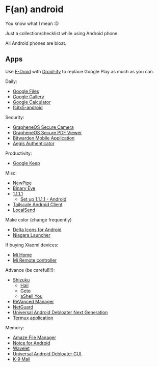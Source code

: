 # F(an) android

You know what I mean :D

Just a collection/checklist while using Android phone.

All Android phones are bloat.

## Apps

Use [F-Droid](https://f-droid.org/en/) with
[Droid-ify](https://github.com/Droid-ify/client) to replace Google Play as much
as you can.

Daily:

- [Google Files](https://play.google.com/store/apps/details?id=com.google.android.apps.nbu.files)
- [Google Gallery](https://play.google.com/store/apps/details?id=com.google.android.apps.photosgo)
- [Google Calculator](https://play.google.com/store/apps/details?id=com.google.android.calculator)
- [fcitx5-android](https://github.com/fcitx5-android/fcitx5-android)

Security:

- [GrapheneOS Secure Camera](https://github.com/GrapheneOS/Camera)
- [GrapheneOS Secure PDF Viewer](https://github.com/GrapheneOS/PdfViewer)
- [Bitwarden Mobile Application](https://github.com/bitwarden/mobile)
- [Aegis Authenticator](https://github.com/beemdevelopment/Aegis)

Productivity:

- [Google Keep](https://play.google.com/store/apps/details?id=com.google.android.keep)

Misc:

- [NewPipe](https://github.com/TeamNewPipe/NewPipe/)
- [Binary Eye](https://github.com/markusfisch/BinaryEye)
- [1.1.1.1](https://play.google.com/store/apps/details?id=com.cloudflare.onedotonedotonedotone)
  - [Set up 1.1.1.1 - Android](https://developers.cloudflare.com/1.1.1.1/setup/android/)
- [Tailscale Android Client](https://github.com/tailscale/tailscale-android)
- [LocalSend](https://github.com/localsend/localsend)

Make color (change frequently)

- [Delta Icons for Android](https://github.com/Delta-Icons/android)
- [Niagara Launcher](https://play.google.com/store/apps/details?id=bitpit.launcher)

If buying Xiaomi devices:

- [Mi Home](https://play.google.com/store/apps/details?id=com.xiaomi.smarthome)
- [Mi Remote controller](https://play.google.com/store/apps/details?id=com.duokan.phone.remotecontroller)

Advance (be careful!!!):

- [Shizuku](https://github.com/RikkaApps/Shizuku)
  - [Hail](https://github.com/aistra0528/Hail)
  - [Geto](https://github.com/JackEblan/Geto)
  - [aShell You](https://github.com/DP-Hridayan/aShellYou)
- [ReVanced Manager](https://github.com/ReVanced/revanced-manager)
- [NetGuard](https://github.com/M66B/NetGuard)
- [Universal Android Debloater Next Generation](https://github.com/Universal-Debloater-Alliance/universal-android-debloater-next-generation)
- [Termux application](https://github.com/termux/termux-app)

Memory:

- [Amaze File Manager](https://github.com/TeamAmaze/AmazeFileManager)
- [Noice for Android](https://github.com/trynoice/android-app)
- [Wavelet](https://play.google.com/store/apps/details?id=com.pittvandewitt.wavelet)
- [Universal Android Debloater GUI](https://github.com/0x192/universal-android-debloater).
- [K-9 Mail](https://github.com/thundernest/k-9)
